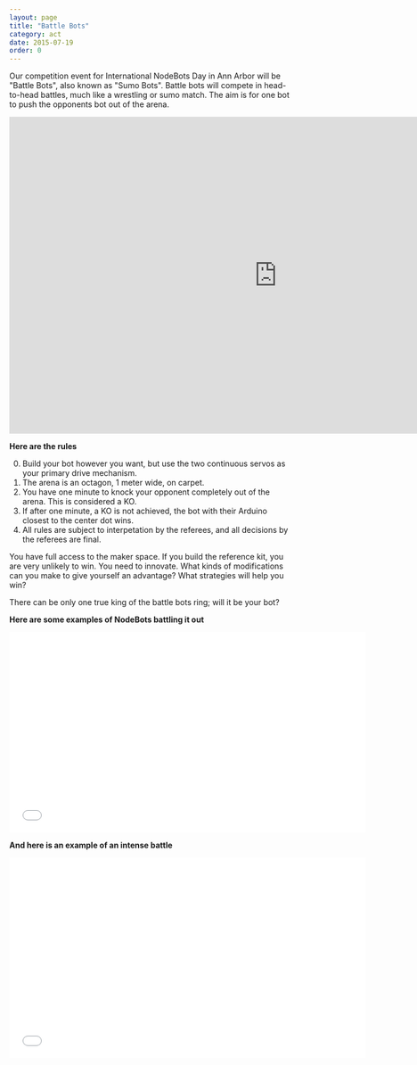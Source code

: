 ```yaml
---
layout: page
title: "Battle Bots"
category: act
date: 2015-07-19
order: 0
---
```


Our competition event for International NodeBots Day in Ann Arbor will be "Battle Bots", also known as "Sumo Bots".  Battle bots will compete in head-to-head battles, much like a wrestling or sumo match.  The aim is for one bot to push the opponents bot out of the arena.

<iframe src="https://docs.google.com/presentation/d/1E78GH9epBRUq0gZqgUHLucQWxyw9m3sY91pWXD6_wlA/embed?start=false&loop=false&delayms=3000" frameborder="0" width="960" height="569" allowfullscreen="true" mozallowfullscreen="true" webkitallowfullscreen="true"></iframe>

**Here are the rules**

0. Build your bot however you want, but use the two continuous servos as your primary drive mechanism.
0. The arena is an octagon, 1 meter wide, on carpet.
0. You have one minute to knock your opponent completely out of the arena.  This is considered a KO.
0. If after one minute, a KO is not achieved, the bot with their Arduino closest to the center dot wins.
0. All rules are subject to interpetation by the referees, and all decisions by the referees are final.

You have full access to the maker space.  If you build the reference kit, you are very unlikely to win.  You need to innovate.  What kinds of modifications can you make to give yourself an advantage? What strategies will help you win?

There can be only one true king of the battle bots ring; will it be your bot?

**Here are some examples of NodeBots battling it out**

<iframe width="640" height="360" src="//www.youtube.com/embed/pmp_hCg6jGQ" frameborder="0" allowfullscreen></iframe>

**And here is an example of an intense battle**

<iframe width="640" height="360" src="//www.youtube.com/embed/OA97THHGgEo" frameborder="0" allowfullscreen></iframe>

